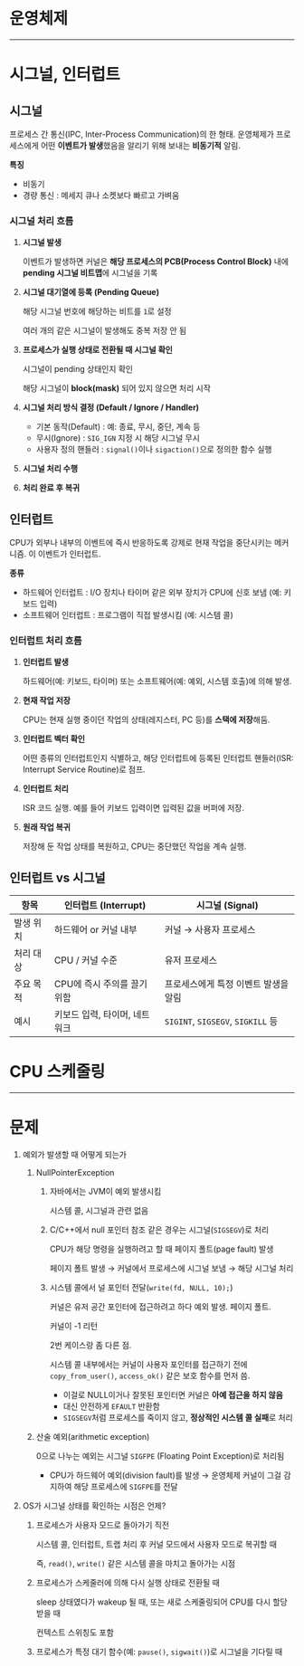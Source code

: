 # 운영체제

---

# 시그널, 인터럽트

## 시그널

프로세스 간 통신(IPC, Inter-Process Communication)의 한 형태. 
운영체제가 프로세스에게 어떤 **이벤트가 발생**했음을 알리기 위해 보내는 **비동기적** 알림.

**특징**

- 비동기
- 경량 통신 : 메세지 큐나 소켓보다 빠르고 가벼움

### 시그널 처리 흐름

1. **시그널 발생**
    
    이벤트가 발생하면 커널은 **해당 프로세스의 PCB(Process Control Block)** 내에 **pending 시그널 비트맵**에 시그널을 기록
    
2. **시그널 대기열에 등록 (Pending Queue)**
    
    해당 시그널 번호에 해당하는 비트를 `1`로 설정
    
    여러 개의 같은 시그널이 발생해도 중복 저장 안 됨
    
3. **프로세스가 실행 상태로 전환될 때 시그널 확인**
    
    시그널이 pending 상태인지 확인
    
    해당 시그널이 **block(mask)** 되어 있지 않으면 처리 시작
    
4. **시그널 처리 방식 결정 (Default / Ignore / Handler)**
    - 기본 동작(Default) : 예: 종료, 무시, 중단, 계속 등
    - 무시(Ignore) : `SIG_IGN` 지정 시 해당 시그널 무시
    - 사용자 정의 핸들러 : `signal()`이나 `sigaction()`으로 정의한 함수 실행
5. **시그널 처리 수행**
6. **처리 완료 후 복귀**

## 인터럽트

CPU가 외부나 내부의 이벤트에 즉시 반응하도록 강제로 현재 작업을 중단시키는 메커니즘.
이 이벤트가 인터럽트.

**종류**

- 하드웨어 인터럽트 : I/O 장치나 타이머 같은 외부 장치가 CPU에 신호 보냄 (예: 키보드 입력)
- 소프트웨어 인터럽트 : 프로그램이 직접 발생시킴 (예: 시스템 콜)

### 인터럽트 처리 흐름

1. **인터럽트 발생**
    
    하드웨어(예: 키보드, 타이머) 또는 소프트웨어(예: 예외, 시스템 호출)에 의해 발생.
    
2. **현재 작업 저장**
    
    CPU는 현재 실행 중이던 작업의 상태(레지스터, PC 등)를 **스택에 저장**해둠.
    
3. **인터럽트 벡터 확인**
    
    어떤 종류의 인터럽트인지 식별하고, 해당 인터럽트에 등록된 인터럽트 핸들러(ISR: Interrupt Service Routine)로 점프.
    
4. **인터럽트 처리**
    
    ISR 코드 실행. 예를 들어 키보드 입력이면 입력된 값을 버퍼에 저장.
    
5. **원래 작업 복귀**
    
    저장해 둔 작업 상태를 복원하고, CPU는 중단했던 작업을 계속 실행.
    

## 인터럽트 vs 시그널

| 항목 | **인터럽트 (Interrupt)** | **시그널 (Signal)** |
| --- | --- | --- |
| 발생 위치 | 하드웨어 or 커널 내부 | 커널 → 사용자 프로세스 |
| 처리 대상 | CPU / 커널 수준 | 유저 프로세스 |
| 주요 목적 | CPU에 즉시 주의를 끌기 위함 | 프로세스에게 특정 이벤트 발생을 알림 |
| 예시 | 키보드 입력, 타이머, 네트워크 | `SIGINT`, `SIGSEGV`, `SIGKILL` 등 |

# CPU 스케줄링

---

# 문제

1. 예외가 발생할 때 어떻게 되는가
    1. NullPointerException
        1. 자바에서는 JVM이 예외 발생시킴
            
            시스템 콜, 시그널과 관련 없음
            
        2. C/C++에서 null 포인터 참조 같은 경우는 시그널(`SIGSEGV`)로 처리
            
            CPU가 해당 명령을 실행하려고 할 때 페이지 폴트(page fault) 발생
            
            페이지 폴트 발생 → 커널에서 프로세스에 시그널 보냄 → 해당 시그널 처리
            
        3. 시스템 콜에서 널 포인터 전달(`write(fd, NULL, 10);`)
            
            커널은 유저 공간 포인터에 접근하려고 하다 예외 발생. 페이지 폴트.
            
            커널이 -1 리턴
            
            2번 케이스랑 좀 다른 점. 
            
            시스템 콜 내부에서는 커널이 사용자 포인터를 접근하기 전에 `copy_from_user()`, `access_ok()` 같은 보호 함수를 먼저 씀.
            
            - 이걸로 NULL이거나 잘못된 포인터면 커널은 **아예 접근을 하지 않음**
            - 대신 안전하게 `EFAULT` 반환함
            - `SIGSEGV`처럼 프로세스를 죽이지 않고, **정상적인 시스템 콜 실패**로 처리
    2. 산술 예외(arithmetic exception)
        
        0으로 나누는 예외는 시그널 `SIGFPE` (Floating Point Exception)로 처리됨
        
        - CPU가 하드웨어 예외(division fault)를 발생 → 운영체제 커널이 그걸 감지하여 해당 프로세스에 `SIGFPE`를 전달
        
2. OS가 시그널 상태를 확인하는 시점은 언제?
    1. 프로세스가 사용자 모드로 돌아가기 직전
        
        시스템 콜, 인터럽트, 트랩 처리 후 커널 모드에서 사용자 모드로 복귀할 때
        
        즉, `read()`, `write()` 같은 시스템 콜을 마치고 돌아가는 시점
        
    2. 프로세스가 스케줄러에 의해 다시 실행 상태로 전환될 때
        
        sleep 상태였다가 wakeup 될 때, 또는 새로 스케줄링되어 CPU를 다시 할당받을 때
        
        컨텍스트 스위칭도 포함
        
    3. 프로세스가 특정 대기 함수(예: `pause()`, `sigwait()`)로 시그널을 기다릴 때
